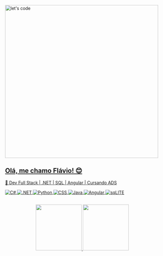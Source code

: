 <div style="display: inline_block">
        <a href="https://github.com/F7AV10" />
        <img height="500em" align="center" alt="let's code" src="https://i.imgur.com/gBxP6oJ.gif" />
</div>

## Olá, me chamo Flávio! 😊

🌱 Dev Full Stack | .NET | SQL | Angular | Cursando ADS
<div style="display: inline_block">
    <a href="https://github.com/F7AV10" />
    <img align="center" alt="C#" src="https://img.shields.io/badge/C%23-239120?style=for-the-badge&logo=c-sharp&logoColor=white" />
    <img align="center" alt=".NET" src="https://img.shields.io/badge/.NET-5C2D91?style=for-the-badge&logo=.net&logoColor=white" />
    <img align="center" alt="Python" src="https://img.shields.io/badge/Python-3776AB?style=for-the-badge&logo=python&logoColor=white" />
    <img align="center" alt="CSS" src="https://img.shields.io/badge/CSS-239120?&style=for-the-badge&logo=css3&logoColor=white" />
    <img align="center" alt="Java" src="https://img.shields.io/badge/Java-ED8B00?style=for-the-badge&logo=java&logoColor=white" />
    <img align="center" alt="Angular" src="https://img.shields.io/badge/Angular-DD0031?style=for-the-badge&logo=angular&logoColor=white" />
    <img align="center" alt="sqLITE" src="https://img.shields.io/badge/SQLite-07405E?style=for-the-badge&logo=sqlite&logoColor=white" />
</div>
<br/>

<div style="display: inline_block">
      <p align="center" />
      <img height="150em" src="https://github-readme-stats.vercel.app/api?username=F7AV10&show_icons=true&theme=blue-green" />
      <img height="150em" src="https://github-readme-stats.vercel.app/api/top-langs/?username=F7AV10&layout=compact&theme=blue-green" />
      
</div>




<!---
F7AV10/F7AV10 is a ✨ special ✨ repository because its `README.md` (this file) appears on your GitHub profile.
You can click the Preview link to take a look at your changes.
--->
